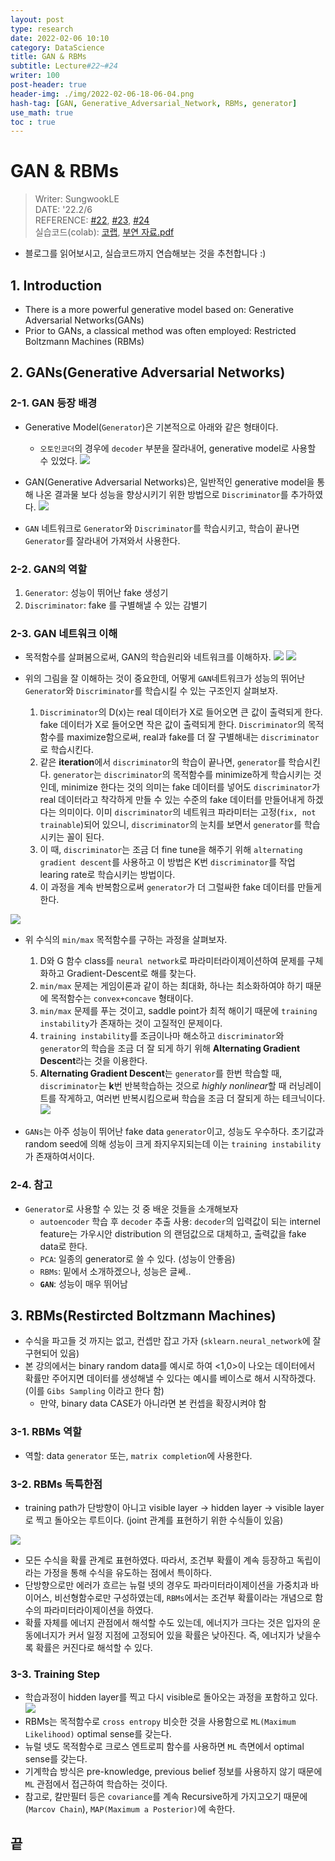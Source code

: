 ```yaml
---
layout: post
type: research
date: 2022-02-06 10:10
category: DataScience
title: GAN & RBMs 
subtitle: Lecture#22~#24
writer: 100
post-header: true  
header-img: ./img/2022-02-06-18-06-04.png
hash-tag: [GAN, Generative_Adversarial_Network, RBMs, generator]
use_math: true
toc : true
---
```


# GAN & RBMs 
> Writer: SungwookLE    
> DATE: '22.2/6   
> REFERENCE: [#22](./img/LS22.pdf), [#23](./img/LS23.pdf), [#24](./img/LS24.pdf)  
> 실습코드(colab):  [코랩](), [부연 자료.pdf](./img/Day8_PS.pdf)  
- 블로그를 읽어보시고, 실습코드까지 연습해보는 것을 추천합니다 :)


## 1. Introduction
- There is a more powerful generative model based on: Generative Adversarial Networks(GANs)
- Prior to GANs, a classical method was often employed: Restricted Boltzmann Machines (RBMs)

## 2. GANs(Generative Adversarial Networks)

### 2-1. GAN 등장 배경
- Generative Model(`Generator`)은 기본적으로 아래와 같은 형태이다.
    - `오토인코더`의 경우에 `decoder` 부분을 잘라내어, generative model로 사용할 수 있었다.
    ![](./img/2022-02-06-17-08-18.png)
- GAN(Generative Adversarial Networks)은, 일반적인 generative model을 통해 나온 결과물 보다 성능을 향상시키기 위한 방법으로 `Discriminator`를 추가하였다. 
![](./img/2022-02-06-23-11-51.png)

- `GAN` 네트워크로 `Generator`와 `Discriminator`를 학습시키고, 학습이 끝나면 `Generator`를 잘라내어 가져와서 사용한다.

### 2-2. GAN의 역할
1. `Generator`: 성능이 뛰어난 fake 생성기
2. `Discriminator`: fake 를 구별해낼 수 있는 감별기

### 2-3. GAN 네트워크 이해
- 목적함수를 살펴봄으로써, GAN의 학습원리와 네트워크를 이해하자.
![](./img/2022-02-06-17-16-10.png)
![](./img/2022-02-06-17-16-31.png)

- 위의 그림을 잘 이해하는 것이 중요한데, 어떻게 `GAN`네트워크가 성능의 뛰어난 `Generator`와 `Discriminator`를 학습시킬 수 있는 구조인지 살펴보자.
    1. `Discriminator`의 D(x)는 real 데이터가 X로 들어오면 큰 값이 출력되게 한다. fake 데이터가 X로 들어오면 작은 값이 출력되게 한다. `Discriminator`의 목적함수를 maximize함으로써, real과 fake를 더 잘 구별해내는 `discriminator`로 학습시킨다.
    2. 같은 **iteration**에서 `discriminator`의 학습이 끝나면, `generator`를 학습시킨다. `generator`는 `discriminator`의 목적함수를 minimize하게 학습시키는 것인데, minimize 한다는 것의 의미는 fake 데이터를 넣어도 `discriminator`가 real 데이터라고 착각하게 만들 수 있는 수준의 fake 데이터를 만들어내게 하겠다는 의미이다. 이미 `discriminator`의 네트워크 파라미터는 고정(`fix, not trainable`)되어 있으니, `discriminator`의 눈치를 보면서 `generator`를 학습시키는 꼴이 된다.
    3. 이 때, `discriminator`는 조금 더 fine tune을 해주기 위해 `alternating gradient descent`를 사용하고 이 방법은 K번 `discriminator`를 작업 learing rate로 학습시키는 방법이다.
    4. 이 과정을 계속 반복함으로써 `generator`가 더 그럴싸한 fake 데이터를 만들게 한다.

![](./img/2022-02-06-17-29-32.png)
- 위 수식의 `min/max` 목적함수를 구하는 과정을 살펴보자.
    1. D와 G 함수 class를 `neural network`로 파라미터라이제이션하여 문제를 구체화하고 Gradient-Descent로 해를 찾는다.
    2. `min/max` 문제는 게임이론과 같이 하는 최대화, 하나는 최소화하여야 하기 때문에 목적함수는 `convex+concave` 형태이다.
    3. `min/max` 문제를 푸는 것이고, saddle point가 최적 해이기 때문에 `training instability`가 존재하는 것이 고질적인 문제이다.
    4. `training instability`를 조금이나마 해소하고 `discriminator`와 `generator`의 학습을 조금 더 잘 되게 하기 위해 **Alternating Gradient Descent**라는 것을 이용한다.
    5. **Alternating Gradient Descent**는 `generator`를 한번 학습할 때, `discriminator`는 **k**번 반복학습하는 것으로 *highly nonlinear*할 때 러닝레이트를 작게하고, 여러번 반복시킴으로써 학습을 조금 더 잘되게 하는 테크닉이다.
    ![](./img/2022-02-06-17-43-06.png)

- `GANs`는 아주 성능이 뛰어난 fake data `generator`이고, 성능도 우수하다. 초기값과 random seed에 의해 성능이 크게 좌지우지되는데 이는 `training instability`가 존재하여서이다.

### 2-4. 참고
- `Generator`로 사용할 수 있는 것 중 배운 것들을 소개해보자
    - `autoencoder` 학습 후 `decoder` 추출 사용: `decoder`의 입력값이 되는 internel feature는 가우시안 distribution 의 랜덤값으로 대체하고, 출력값을 fake data로 한다.
    - `PCA`: 일종의 generator로 쓸 수 있다. (성능이 안좋음)
    - `RBMs`: 밑에서 소개하겠으나, 성능은 글쎄..
    - **`GAN`**: 성능이 매우 뛰어남

## 3. RBMs(Restircted Boltzmann Machines)
- 수식을 파고들 것 까지는 없고, 컨셉만 잡고 가자 (`sklearn.neural_network`에 잘 구현되어 있음)
- 본 강의에서는 binary random data를 예시로 하여 <1,0>이 나오는 데이터에서 확률만 주어지면 데이터를 생성해낼 수 있다는 예시를 베이스로 해서 시작하겠다. (이를 `Gibs Sampling` 이라고 한다 함)
    - 만약, binary data CASE가 아니라면 본 컨셉을 확장시켜야 함

### 3-1. RBMs 역할
- 역할: data `generator` 또는, `matrix completion`에 사용한다.

### 3-2. RBMs 독특한점
- training path가 단방향이 아니고 visible layer -> hidden layer -> visible layer로 찍고 돌아오는 루트이다. (joint 관계를 표현하기 위한 수식들이 있음)

![](./img/2022-02-06-17-53-47.png)
- 모든 수식을 확률 관계로 표현하였다. 따라서, 조건부 확률이 계속 등장하고 독립이라는 가정을 통해 수식을 유도하는 점에서 특이하다.
- 단방향으로만 에러가 흐르는 뉴럴 넷의 경우도 파라미터라이제이션을 가중치과 바이어스, 비선형함수로만 구성하였는데, `RBMs`에서는 조건부 확률이라는 개념으로 함수의 파라미터라이제이션을 하였다.
- 확률 자체를 에너지 관점에서 해석할 수도 있는데, 에너지가 크다는 것은 입자의 운동에너지가 커서 일정 지점에 고정되어 있을 확률은 낮아진다. 즉, 에너지가 낮을수록 확률은 커진다로 해석할 수 있다.

### 3-3. Training Step
- 학습과정이 hidden layer를 찍고 다시 visible로 돌아오는 과정을 포함하고 있다.
![](./img/2022-02-06-18-00-58.png)
- RBMs는 목적함수로 `cross entropy` 비슷한 것을 사용함으로 `ML(Maximum Likelihood)` optimal sense를 갖는다.
- 뉴럴 넷도 목적함수로 크로스 엔트로피 함수를 사용하면 `ML` 측면에서 optimal sense를 갖는다.
- 기계학습 방식은 pre-knowledge, previous belief 정보를 사용하지 않기 때문에 `ML` 관점에서 접근하여 학습하는 것이다.
- 참고로, 칼만필터 등은 `covariance`를 계속 Recursive하게 가지고오기 때문에 (`Marcov Chain`), `MAP(Maximum a Posterior)`에 속한다.

## 끝